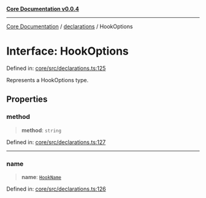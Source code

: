 [**Core Documentation v0.0.4**](../../README.md)

***

[Core Documentation](../../modules.md) / [declarations](../README.md) / HookOptions

# Interface: HookOptions

Defined in: [core/src/declarations.ts:125](https://github.com/stonemjs/core/blob/4b1b931e44a5db2600109fa7ae2a8b532ed77730/src/declarations.ts#L125)

Represents a HookOptions type.

## Properties

### method

> **method**: `string`

Defined in: [core/src/declarations.ts:127](https://github.com/stonemjs/core/blob/4b1b931e44a5db2600109fa7ae2a8b532ed77730/src/declarations.ts#L127)

***

### name

> **name**: [`HookName`](../type-aliases/HookName.md)

Defined in: [core/src/declarations.ts:126](https://github.com/stonemjs/core/blob/4b1b931e44a5db2600109fa7ae2a8b532ed77730/src/declarations.ts#L126)
